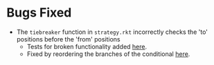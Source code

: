 # Bugs Fixed
-  The `tiebreaker` function in `strategy.rkt` incorrectly checks the 'to' positions before the 'from' positions
   - Tests for broken functionality added [here](https://github.ccs.neu.edu/CS4500-F20/kilgore/commit/633e735e62c837f87384a2f09c64af931e58d22d).
   - Fixed by reordering the branches of the conditional [here](https://github.ccs.neu.edu/CS4500-F20/kilgore/commit/81bc09c7b9006a993fc60756d3144dd4ef408dd2).
